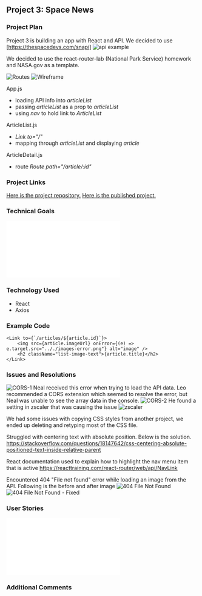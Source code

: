 ## Project 3: Space News

### Project Plan
Project 3 is building an app with React and API. We decided to use [https://thespacedevs.com/snapi] ![api example](./public/APIinfo.png)

We decided to use the react-router-lab (National Park Service) homework and NASA.gov as a template.

![Routes](./planning/routes.png)
![Wireframe](./planning/wireframe.png)

App.js
* loading API info into *articleList*
* passing *articleList* as a prop to *articleList*
* using *nav* to hold link to *ArticleList*

ArticleList.js
* *Link to="/"*
* mapping through *articleList* and displaying *article*

ArticleDetail.js
* route *Route path="/article/:id"*

### Project Links

[Here is the project repository.](https://github.com/bruce123123/space-news)
[Here is the published project.](http://space-news.surge.sh/)

### Technical Goals
![Technical Goals](./planning/technicalgoals.md)

### Technology Used
* React
* Axios

### Example Code

```            
<Link to={`/articles/${article.id}`}>
    <img src={article.imageUrl} onError={(e) => e.target.src=".././images-error.png"} alt="image" />
    <h2 className="list-image-text">{article.title}</h2>
</Link>
```



### Issues and Resolutions
![CORS-1](./public/CORS-1.png) Neal received this error when trying to load the API data. Leo recommended a CORS extension which seemed to resolve the error, but Neal was unable to see the array data in the console. ![CORS-2](./public/CORS-2.png) He found a setting in zscaler that was causing the issue ![zscaler](./public/zscaler.png)

We had some issues with copying CSS styles from another project, we ended up deleting and retyping most of the CSS file.

Struggled with centering text with absolute position. Below is the solution.
https://stackoverflow.com/questions/18147642/css-centering-absolute-positioned-text-inside-relative-parent

React documentation used to explain how to highlight the nav menu item that is active
https://reacttraining.com/react-router/web/api/NavLink

Encountered 404 "File not found" error while loading an image from the API.
Following is the before and after image
![404 File Not Found](./public/no-image.png)
![404 File Not Found - Fixed](./public/no-image-fix.png)

    
### User Stories
![User Stories](./planning/userstories.md)


### Additional Comments
